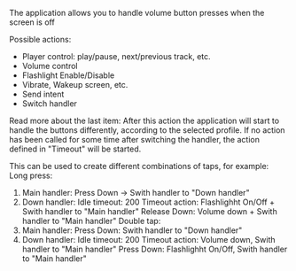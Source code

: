 The application allows you to handle volume button presses when the screen is off

Possible actions:
- Player control: play/pause, next/previous track, etc.
- Volume control
- Flashlight Enable/Disable
- Vibrate, Wakeup screen, etc.
- Send intent
- Switch handler

Read more about the last item:
After this action the application will start to handle the buttons differently, according to the selected profile. If no action has been called for some time after switching the handler, the action defined in "Timeout" will be started.

This can be used to create different combinations of taps, for example:
Long press:
1. Main handler: 
    Press Down -> Swith handler to "Down handler"
2. Down handler:
    Idle timeout: 200
    Timeout action: Flashlighht On/Off + Swith handler to "Main handler"
    Release Down: Volume down + Swith handler to "Main handler"
Double tap:
1. Main handler: 
    Press Down: Swith handler to "Down handler"
2. Down handler:
    Idle timeout: 200
    Timeout action: Volume down, Swith handler to "Main handler"
    Press Down: Flashlighht On/Off, Swith handler to "Main handler"
